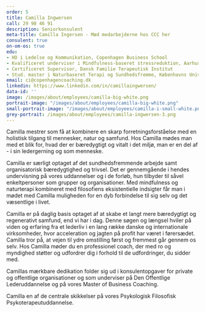 ```yaml
---
order: 5
title: Camilla Ingwersen
call: 29 90 46 91
description: Seniorkonsulent
meta-title: Camilla Ingersen - Mød medarbejderne hos CCC her
consulent: true
on-om-os: true
edu:
- HD i Ledelse og Kommunikation, Copenhagen Business School
- Kvalificeret underviser i Mindfulness-baseret stressreduktion, Aarhus Universitet
- Certificeret Supervisor, Dansk Familie Terapeutisk Institut
- Stud. master i Naturbaseret Terapi og Sundhedsfremme, Københavns Universitet
email: ci@copenhagencoaching.dk
linkedin: https://www.linkedin.com/in/camillaingwersen/
data-id: ''
image: /images/about/employees/camilla-big-white.png
portrait-image: "/images/about/employees/camilla-big-white.png"
small-portrait-image: "/images/about/employees/camilla-i-small-white.png"
grey-portrait: /images/about/employees/camilla-ingwersen-3.png
---
```

Camilla mestrer som få at kombinere en skarp forretningsforståelse med en holistisk tilgang til mennesker, natur og samfund. Hos Camilla mødes man med et blik for, hvad der er bæredygtigt og vitalt i det miljø, man er en del af - i sin ledergerning og som menneske.  

Camilla er særligt optaget af det sundhedsfremmende arbejde samt organisatorisk bæredygtighed og trivsel. Det er gennemgående i hendes undervisning på vores uddannelser og i de forløb, hun tilbyder til såvel enkeltpersoner som grupper og organisationer. Med mindfulness og naturterapi kombineret med filosofiens eksistentielle indsigter får man i mødet med Camilla muligheden for en dyb forbindelse til sig selv og det væsentlige i livet.  

Camilla er på daglig basis optaget af at skabe et langt mere bæredygtigt og regenerativt samfund, end vi har i dag. Denne søgen og længsel hviler på viden og erfaring fra et lederliv i en lang række danske og internationale virksomheder, hvor acceleration og jagten på profit har været i førersædet.  Camilla tror på, at vejen til ydre omstilling først og fremmest går gennem os selv. Hos Camilla møder du en professionel coach, der med ro og myndighed støtter og udfordrer dig i forhold til de udfordringer, du sidder med. 

Camillas mærkbare dedikation folder sig ud i konsulentopgaver for private og offentlige organisationer og som underviser på Den Offentlige Lederuddannelse og på vores Master of Business Coaching.  

Camilla en af de centrale skikkelser på vores Psykologisk Filosofisk Psykoterapeutuddannelse.